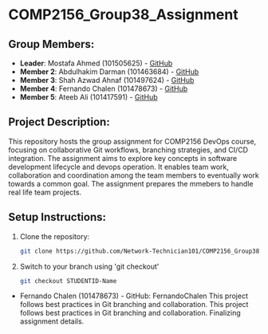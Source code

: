 # COMP2156_Group38_Assignment  

## Group Members:
- **Leader**: Mostafa Ahmed (101505625) - [GitHub](https://github.com/Network-Technician101)
- **Member 2**: Abdulhakim Darman (101463684) - [GitHub](https://github.com/Hakim1010000)
- **Member 3**: Shah Azwad Ahnaf (101497624) - [GitHub](https://github.com/shah0z)
- **Member 4**: Fernando Chalen (101478673) - [GitHub](https://github.com/FernandoChalen)
- **Member 5**: Ateeb Ali (101417591) - [GitHub](https://github.com/BeetaBoi/COMP2156)


## Project Description:
This repository hosts the group assignment for COMP2156 DevOps course, focusing on collaborative Git workflows, branching strategies, and CI/CD integration.
The assignment aims to explore key concepts in software development lifecycle and devops operation. It enables team work, collaboration and coordination among the team members to eventually work towards a common goal. The assignment prepares the mmebers to handle real life team projects.

## Setup Instructions:
1. Clone the repository:
   ```bash
   git clone https://github.com/Network-Technician101/COMP2156_Group38_Assignment
2. Switch to your branch using 'git checkout'
   ```bash
   git checkout STUDENTID-Name
- Fernando Chalen (101478673) - GitHub: FernandoChalen
This project follows best practices in Git branching and collaboration.
This project follows best practices in Git branching and collaboration.
Finalizing assignment details.
